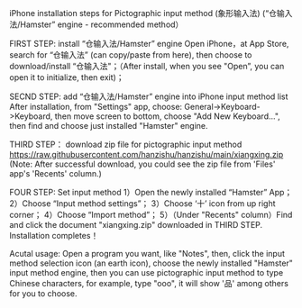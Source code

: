 iPhone installation steps for Pictographic input method (象形输入法) (“仓输入法/Hamster” engine - recommended method）   

FIRST STEP: install “仓输入法/Hamster” engine
Open iPhone，at App Store, search for “仓输入法” (can copy/paste from here), then choose to download/install “仓输入法"；（After install, when you see "Open”, you can open it to initialize, then exit)；

SECND STEP: add “仓输入法/Hamster” engine into iPhone input method list
After installation, from "Settings" app, choose: General->Keyboard->Keyboard, then move screen to bottom, choose "Add New Keyboard...", then find and choose just installed "Hamster" engine.

THIRD STEP： download zip file for pictographic input method
https://raw.githubusercontent.com/hanzishu/hanzishu/main/xiangxing.zip
(Note: After successful download, you could see the zip file from 'Files' app's 'Recents' column.)

FOUR STEP: Set input method
1）Open the newly installed “Hamster” App；
2）Choose “Input method settings”；
3）Choose ‘十’ icon from up right corner；
4）Choose “Import method”；
5）（Under "Recents" column）Find and click the document "xiangxing.zip" downloaded in THIRD STEP.
Installation completes！

Acutal usage:
Open a program you want, like "Notes", then, click the input method selection icon (an earth icon), choose the newly installed "Hamster" input method engine, then you can use pictographic input method to type Chinese characters, for example, type "ooo", it will show '品' among others for you to choose.


